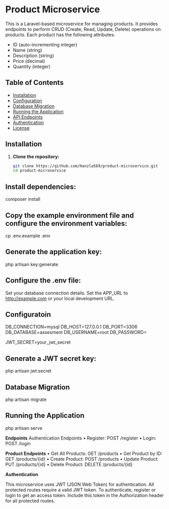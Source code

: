 # Product Microservice

This is a Laravel-based microservice for managing products. It provides endpoints to perform CRUD (Create, Read, Update, Delete) operations on products. Each product has the following attributes:
- ID (auto-incrementing integer)
- Name (string)
- Description (string)
- Price (decimal)
- Quantity (integer)

## Table of Contents
- [Installation](#installation)
- [Configuration](#configuration)
- [Database Migration](#database-migration)
- [Running the Application](#running-the-application)
- [API Endpoints](#api-endpoints)
- [Authentication](#authentication)
- [License](#license)

## Installation

1. **Clone the repository:**
   ```bash
   git clone https://github.com/Hanzla569/product-microservice.git
   cd product-microservice
   
## Install dependencies:
composer install

## Copy the example environment file and configure the environment variables:
cp .env.example .env

## Generate the application key:
php artisan key:generate


## Configure the .env file:
Set your database connection details.
Set the APP_URL to http://example.com or your local development URL.

## Configuratoin
DB_CONNECTION=mysql
DB_HOST=127.0.0.1
DB_PORT=3306
DB_DATABASE=assesment
DB_USERNAME=root
DB_PASSWORD=

JWT_SECRET=your_jwt_secret


## Generate a JWT secret key:

php artisan jwt:secret

## Database Migration
php artisan migrate

## Running the Application
php artisan serve

**Endpoints**
Authentication Endpoints
•	Register: POST /register
•	Login: POST /login

**Product Endpoints**
•	Get All Products: GET /products 
•	Get Product by ID: GET /products/{id}
•	Create Product: POST /products 
•	Update Product: PUT /products/{id} 
•	Delete Product: DELETE /products/{id}

**Authentication**

This microservice uses JWT (JSON Web Token) for authentication. All protected routes require a valid JWT token.
To authenticate, register or login to get an access token. Include this token in the Authorization header for all protected routes.


